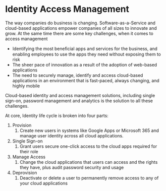 # Identity Access Management

The way companies do business is changing. Software-as-a-Service and cloud-based applications empower companies of all sizes to innovate and grow. At the same time there are some key challenges, when it comes to access management

* Identifying the most beneﬁcial apps and services for the business, and enabling employees to use the apps they need without exposing them to risk
* The sheer pace of innovation as a result of the adoption of web-based applications
* The need to securely manage, identify and access cloud-based applications in an environment that is fast-paced, always changing, and highly mobile

Cloud-based identity and access management solutions, including single sign-on, password management and analytics is the solution to all these challenges.

At core, Identity life cycle is broken into four parts:

1. Provision
   1. Create new users in systems like Google Apps or Microsoft 365 and manage user identity across all cloud applications.
2. Single Sign-on
   1. Grant users secure one-click access to the cloud apps required for their role
3. Manage Access
   1. Change the cloud applications that users can access and the rights they have, plus audit password security and usage
4. Deprovision
   1. Deactivate or delete a user to permanently remove access to any of your cloud applications



